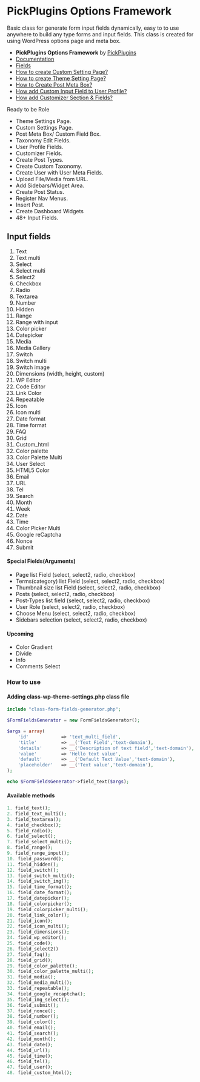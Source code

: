 # PickPlugins Options Framework

Basic class for generate form input fields dynamically, easy to to use anywhere to build any type forms and input fields. This class is created for using WordPress options page and meta box.

* **PickPlugins Options Framework** by  [PickPlugins](https://www.pickplugins.com)
*  [Documentation](https://www.pickplugins.com/documentation/pickplugins-options-framework/)
* [Fields](https://www.pickplugins.com/documentation/pickplugins-options-framework/fields/)
* [How to create Custom Setting Page?](https://www.pickplugins.com/documentation/pickplugins-options-framework/faq/how-to-create-custom-setting-page/)
* [How to create Theme Setting Page?](https://www.pickplugins.com/documentation/pickplugins-options-framework/faq/how-to-create-theme-setting-page/)
* [How to Create Post Meta Box?](https://www.pickplugins.com/documentation/pickplugins-options-framework/faq/how-to-create-post-meta-box/)
* [How add Custom Input Field to User Profile?](https://www.pickplugins.com/documentation/pickplugins-options-framework/faq/how-to-create-post-meta-box-2/)
* [How add Customizer Section & Fields?](https://www.pickplugins.com/documentation/pickplugins-options-framework/faq/how-add-customizer-section-fields/)

Ready to be Role

* Theme Settings Page.
* Custom Settings Page.
* Post Meta Box/ Custom Field Box.
* Taxonomy Edit Fields.
* User Profile Fields.
* Customizer Fields.
* Create Post Types.
* Create Custom Taxonomy.
* Create User with User Meta Fields.
* Upload File/Media from URL.
* Add Sidebars/Widget Area.
* Create Post Status.
* Register Nav Menus.
* Insert Post.
* Create Dashboard Widgets
* 48+ Input Fields.






## Input fields

1. Text
2. Text multi
3. Select
4. Select multi
5. Select2
6. Checkbox
7. Radio
8. Textarea
9. Number
10. Hidden
11. Range
12. Range with input
13. Color picker
14. Datepicker
15. Media
16. Media Gallery
17. Switch
18. Switch multi
19. Switch image
20. Dimensions (width, height, custom)
21. WP Editor
22. Code Editor
23. Link Color
24. Repeatable
25. Icon
26. Icon multi
27. Date format 
28. Time format 
29. FAQ
30. Grid
31. Custom_html
32. Color palette
33. Color Palette Multi
34. User Select
35. HTML5 Color
36. Email
37. URL
38. Tel
39. Search
40. Month
41. Week
42. Date
43. Time
44. Color Picker Multi
45. Google reCaptcha
46. Nonce
47. Submit


#### Special Fields(Arguments)

* Page list Field (select, select2, radio, checkbox)
* Terms(category) list Field (select, select2, radio, checkbox)
* Thumbnail size list Field (select, select2, radio, checkbox)
* Posts (select, select2, radio, checkbox)
* Post-Types list field (select, select2, radio, checkbox)
* User Role (select, select2, radio, checkbox)
* Choose Menu (select, select2, radio, checkbox)
* Sidebars selection (select, select2, radio, checkbox)

#### Upcoming

* Color Gradient
* Divide
* Info
* Comments Select


### How to use

#### Adding class-wp-theme-settings.php class file
```php
include "class-form-fields-generator.php";
```

```php
$FormFieldsGenerator = new FormFieldsGenerator();

$args = array(
    'id'		    => 'text_multi_field',
    'title'		    => __('Text Field','text-domain'),
    'details'	    => __('Description of text field','text-domain'),
    'value'		    => 'Hello text value',
    'default'		=> __('Default Text Value','text-domain'),
    'placeholder'   => __('Text value','text-domain'),
);

echo $FormFieldsGenerator->field_text($args);
```

#### Available methods

```php
1. field_text();
2. field_text_multi();
3. field_textarea();
4. field_checkbox();
5. field_radio();
6. field_select();
7. field_select_multi();
8. field_range();
9. field_range_input();
10. field_password();
11. field_hidden();
12. field_switch();
13. field_switch_multi();
14. field_switch_img();
15. field_time_format();
16. field_date_format();
17. field_datepicker();
18. field_colorpicker();
19. field_colorpicker_multi();
20. field_link_color();
21. field_icon();
22. field_icon_multi();
23. field_dimensions();
24. field_wp_editor();
25. field_code();
26. field_select2()
27. field_faq();
28. field_grid();
29. field_color_palette();
30. field_color_palette_multi();
31. field_media();
32. field_media_multi();
33. field_repeatable();
34. field_google_recaptcha();
35. field_img_select();
36. field_submit();
37. field_nonce();
38. field_number();
39. field_color();
40. field_email();
41. field_search();
42. field_month();
43. field_date();
44. field_url();
45. field_time();
46. field_tel();
47. field_user();
48. field_custom_html(); 
```



















